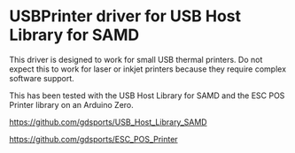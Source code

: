 # USBPrinter driver for USB Host Library for SAMD

This driver is designed to work for small USB thermal printers. Do not expect
this to work for laser or inkjet printers because they require complex software
support.

This has been tested with the USB Host Library for SAMD and the ESC POS Printer
library on an Arduino Zero.

https://github.com/gdsports/USB_Host_Library_SAMD

https://github.com/gdsports/ESC_POS_Printer